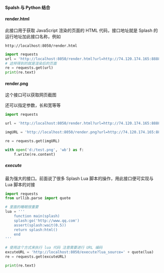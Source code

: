 #### Spalsh 与 Python 结合

#### render.html

此接口用于获取 JavaScript 渲染的页面的 HTML 代码，接口地址就是 Splash 的运行地址加此接口名称，例如

`http://localhost:8050/render.html`

```python
import requests
url = 'http://localhost:8050/render.html?url=http://74.120.174.165:8888/'
# 这样得到的就是渲染后的页面
re = requests.get(url)
print(re.text)
```



#### render.png

这个接口可以获取网页截图

还可以指定参数，长和宽等等

```python
import requests

url = 'http://localhost:8050/render.html?url=http://74.120.174.165:8888/'

imgURL = 'http://localhost:8050/render.png?url=http://74.120.174.165:8888/&width=1920&height=1080'

re = requests.get(imgURL)

with open('d:/test.png', 'wb') as f:
    f.write(re.content)

```



##### execute

最为强大的接口。前面说了很多 Splash Lua 脚本的操作，用此接口便可实现与 Lua 脚本的对接

```python
import requests
from urllib.parse import quote

# 里面的睡眠很重要
lua = '''
    function main(splash)
    splash:go('http://www.qq.com')
    assert(splash:wait(0.5))
    return splash:html()
    end
'''

# 使用这个方式来执行 lua 代码 注意需要进行 URL 编码
excuteURL = 'http://localhost:8050/execute?lua_source=' + quote(lua)
re = requests.get(excuteURL)

print(re.text)

```

